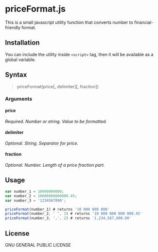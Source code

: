 # priceFormat.js

This is a small javascript utility function that converts number to financial-friendly format.

## Installation

You can include the utility inside `<script>` tag, then it will be available as a global variable.

## Syntax

> priceFormat(price[, delimiter][, fraction])

### Arguments

#### price

_Required. Number or string. Value to be formatted._

#### delimiter

_Optional. String. Separator for price._

#### fraction

_Optional. Number. Length of a price fraction part._

## Usage

```javascript
var number_1 = 10000000000;
var number_2 = 10000000000000.45;
var number_3 = '1234567890';

priceFormat(number_1) # returns '10 000 000 000'
priceFormat(number_2, ' ', 2) # returns '10 000 000 000 000.45'
priceFormat(number_3, ',', 2) # returns '1,234,567,890.00'
```
## License
GNU GENERAL PUBLIC LICENSE
